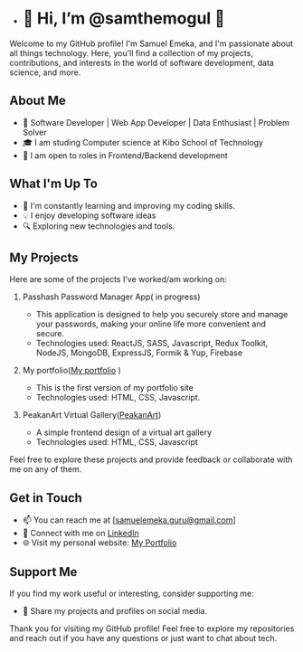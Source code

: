 
- # 👋 Hi, I’m @samthemogul 👋

Welcome to my GitHub profile! I'm Samuel Emeka, and I'm passionate about all things technology. Here, you'll find a collection of my projects, contributions, and interests in the world of software development, data science, and more.

## About Me

- 🌟 Software Developer | Web App Developer | Data Enthusiast | Problem Solver 
- 🎓 I am studing Computer science at Kibo School of Technology
- 💼 I am open to roles in Frontend/Backend development

## What I'm Up To

- 🚀 I'm constantly learning and improving my coding skills.
- 💡 I enjoy developing software ideas
- 🔍 Exploring new technologies and tools.

## My Projects

Here are some of the projects I've worked/am working on:

1. Passhash Password Manager App( in progress)
   - This application is designed to help you securely store and manage your passwords, making your online life more convenient and secure.
   - Technologies used: ReactJS, SASS, Javascript, Redux Toolkit, NodeJS, MongoDB, ExpressJS, Formik & Yup, Firebase
   
2. My portfolio([My portfolio](https://samthemogul.vercel.app/) )
   - This is the first version of my portfolio site
   - Technologies used: HTML, CSS, Javascript.

3. PeakanArt Virtual Gallery([PeakanArt](https://peakanart.vercel.app/))
   - A simple frontend design of a virtual art gallery
   - Technologies used: HTML, CSS, Javascript

Feel free to explore these projects and provide feedback or collaborate with me on any of them.


## Get in Touch

- 📫 You can reach me at [samuelemeka.guru@gmail.com]
- 💬 Connect with me on [LinkedIn](https://www.linkedin.com/in/samthemogul)
- 🌐 Visit my personal website: [My Portfolio](https://samthemogul.vercel.app)

## Support Me

If you find my work useful or interesting, consider supporting me:

- 💬 Share my projects and profiles on social media.

Thank you for visiting my GitHub profile! Feel free to explore my repositories and reach out if you have any questions or just want to chat about tech.


<!---
samthemogul/samthemogul is a ✨ special ✨ repository because its `README.md` (this file) appears on your GitHub profile.
You can click the Preview link to take a look at your changes.
--->
